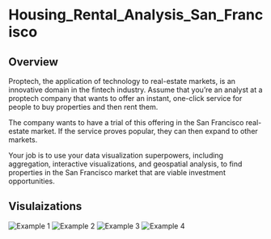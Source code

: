 # Housing_Rental_Analysis_San_Francisco


## Overview

Proptech, the application of technology to real-estate markets, is an innovative domain in the fintech industry. Assume that you’re an analyst at a proptech company that wants to offer an instant, one-click service for people to buy properties and then rent them. 

The company wants to have a trial of this offering in the San Francisco real-estate market. If the service proves popular, they can then expand to other markets.

Your job is to use your data visualization superpowers, including aggregation, interactive visualizations, and geospatial analysis, to find properties in the San Francisco market that are viable investment opportunities.


## Visulaizations


![Example 1](AA.png)
![Example 2](B.png)
![Example 3](C.png)
![Example 4](C.png)
